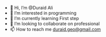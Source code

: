 - 👋 Hi, I’m @Duraid Ali
- 👀 I’m interested in programming 
- 🌱 I’m currently learning First step
- 💞️ I’m looking to collaborate on professional 
- 📫 How to reach me duraid.geo@gmail.com

<!---
DuraidAli/DuraidAli is a ✨ special ✨ repository because its `README.md` (this file) appears on your GitHub profile.
You can click the Preview link to take a look at your changes.
--->
